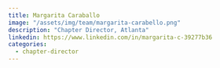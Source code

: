 ```yaml
---
title: Margarita Caraballo
image: "/assets/img/team/margarita-carabello.png"
description: "Chapter Director, Atlanta"
linkedin: https://www.linkedin.com/in/margarita-c-39277b36
categories:
  - chapter-director
---
```

